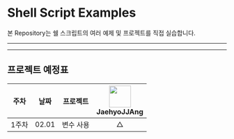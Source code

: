 # Shell Script Examples

본 Repository는 쉘 스크립트의 여러 예제 및 프로젝트를 직접 실습합니다.

***
***

## 프로젝트 예정표

| 주차 | 날짜 | 프로젝트 |  <img src="https://avatars.githubusercontent.com/u/91415701?v=4" width="50" height="50"> </br> JaehyoJJAng 
| :--: | :--------------------------: | :--: | :-----------------: |
| 1주차 | 02.01 | 변수 사용 | △ |